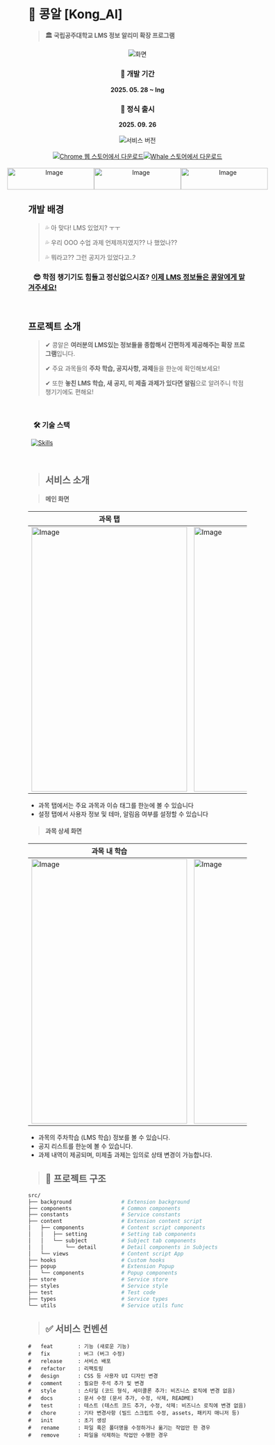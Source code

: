 # 🥜 콩알 [Kong_Al]

> #### 🏛 국립공주대학교 LMS 정보 알리미 확장 프로그램

<div align='center'>
  <div>
    <img src="https://github.com/user-attachments/assets/7c580f9b-8d19-4f81-b089-0930ac9319dd" alt="화면"/>
  </div>
  <div>
    <h3>📅 개발 기간</h3>
    <b>2025. 05. 28 ~ Ing</b>
    <h3>📅 정식 출시</h3>
    <b>2025. 09. 26</b>
  </div>
  <br/>
  <img src="https://img.shields.io/chrome-web-store/v/ebkihfmcclpogahelbhfdehakhipbfbh?style=for-the-badge&label=version&color=blue" alt="서비스 버전" />
  <br />
  <br />
  <div style="display: flex; justify-content: center">
    <a href="https://chromewebstore.google.com/detail/ebkihfmcclpogahelbhfdehakhipbfbh?utm_source=item-share-cb">
      <img src="https://github.com/user-attachments/assets/c371a3c8-8cdb-4acf-aba0-9394b586146d" alt="Chrome 웹 스토어에서 다운로드" />
    </a>
    <a href="https://store.whale.naver.com/detail/bgmommgeffjfpibgkghgaeoladcdhpnl">
      <img src="https://github.com/user-attachments/assets/0213f46d-b7b1-4a5e-ac3c-4b70262ec247" alt="Whale 스토어에서 다운로드" />
    </a>
  </div>
  <br/>
  <div style="display: flex; justify-content: center">
    <a href="https://www.notion.so/Kong_Al-FAQ-263faec81a4280aa893fe8ea89a3d341?source=copy_link">
      <img width="200" height="50" alt="Image" src="https://github.com/user-attachments/assets/21b3b498-dfe1-4a3d-868f-0873fa32248f" alt="사용자 가이드" />
    </a>
    <a href="https://buymeacoffee.com/dhwlsdud62z">
      <img width="200" height="50" alt="Image" src="https://github.com/user-attachments/assets/6cc2698e-f5fb-4a7a-b3fc-a680a7024c9c" alt="개발자 후원하기" />
    </a>
    <a href="https://open.kakao.com/o/s9tYshQh">
      <img width="200" height="50" alt="Image" src="https://github.com/user-attachments/assets/238206ae-3bc8-4d0c-9ef8-4cc9bea6877d" alt="서비스 문의 & 오류  제보" />
    </a>
  </div> 
</div>

## 개발 배경

> 💦 아 맞다! LMS 있었지? ㅜㅜ
>
> 💦 우리 OOO 수업 과제 언제까지였지?? 나 했었나??
>
> 💦 뭐라고?? 그런 공지가 있었다고..?

### &ensp; 😎 학점 챙기기도 힘들고 정신없으시죠? <ins>이제 LMS 정보들은 콩알에게 맡겨주세요!</ins>

 <br/>

## 프로젝트 소개

> ✔ 콩알은 **여러분의 LMS있는 정보들을 종합해서 간편하게 제공해주는 확장 프로그램**입니다.
>
> ✔ 주요 과목들의 **주차 학습, 공지사항, 과제**들을 한눈에 확인해보세요!
>
> ✔ 또한 **놓친 LMS 학습, 새 공지, 미 제출 과제가 있다면 알림**으로 알려주니 학점 챙기기에도 편해요!

<br/>

### &ensp; 🛠️ 기술 스택

&ensp;[![Skills](https://go-skill-icons.vercel.app/api/icons?i=react,typescript,vite,zustand,tailwindcss,vitest,chrome)](https://github.com/JJJJ55/KongAl-Extension)

<br/>

> ## 서비스 소개

> #### 메인 화면

| 과목 탭                                                                                                                                         | 설정 탭                                                                                                                                         |
| ----------------------------------------------------------------------------------------------------------------------------------------------- | ----------------------------------------------------------------------------------------------------------------------------------------------- |
| <img width="358" height="608" alt="Image" src="https://github.com/user-attachments/assets/bcb07341-1dd1-4868-b4db-4886c95bee94" alt="과목 탭"/> | <img width="358" height="608" alt="Image" src="https://github.com/user-attachments/assets/2308a6c6-74b0-46ef-9e79-393474f7e5bc" alt="설정 탭"/> |

- 과목 탭에서는 주요 과목과 이슈 태그를 한눈에 볼 수 있습니다
- 설정 탭에서 사용자 정보 및 테마, 알림음 여부를 설정할 수 있습니다

> #### 과목 상세 화면

| 과목 내 학습                                                                                                                                         | 과목 내 공지                                                                                                                                         | 과목 내 과제                                                                                                                                         |
| ---------------------------------------------------------------------------------------------------------------------------------------------------- | ---------------------------------------------------------------------------------------------------------------------------------------------------- | ---------------------------------------------------------------------------------------------------------------------------------------------------- |
| <img width="358" height="608" alt="Image" src="https://github.com/user-attachments/assets/3a761a9d-d2e8-4df2-82f3-9b107a484816" alt="과목 내 학습"/> | <img width="358" height="608" alt="Image" src="https://github.com/user-attachments/assets/00bd2952-d267-4b87-a34f-59450af1d54a" alt="과목 내 공지"/> | <img width="358" height="608" alt="Image" src="https://github.com/user-attachments/assets/d906437b-3bf4-409d-9f51-2f5107231bee" alt="과목 내 과제"/> |

- 과목의 주차학습 (LMS 학습) 정보를 볼 수 있습니다.
- 공지 리스트를 한눈에 볼 수 있습니다.
- 과제 내역이 제공되며, 미제출 과제는 임의로 상태 변경이 가능합니다.

> ## 📁 프로젝트 구조

```bash
src/
├── background                # Extension background
├── components                # Common components
├── constants                 # Service constants
├── content                   # Extension content script
│   ├── components            # Content script components
│   │   ├── setting           # Setting tab components
│   │   └── subject           # Subject tab components
│   │       └── detail        # Detail components in Subjects
│   └── views                 # Content script App
├── hooks                     # Custom hooks
├── popup                     # Extension Popup
│   └── components            # Popup components
├── store                     # Service store
├── styles                    # Service style
├── test                      # Test code
├── types                     # Service types
└── utils                     # Service utils func
```

> ## ✅ 서비스 컨벤션

```
#   feat        : 기능 (새로운 기능)
#   fix         : 버그 (버그 수정)
#   release     : 서비스 배포
#   refactor    : 리팩토링
#   design      : CSS 등 사용자 UI 디자인 변경
#   comment     : 필요한 주석 추가 및 변경
#   style       : 스타일 (코드 형식, 세미콜론 추가: 비즈니스 로직에 변경 없음)
#   docs        : 문서 수정 (문서 추가, 수정, 삭제, README)
#   test        : 테스트 (테스트 코드 추가, 수정, 삭제: 비즈니스 로직에 변경 없음)
#   chore       : 기타 변경사항 (빌드 스크립트 수정, assets, 패키지 매니저 등)
#   init        : 초기 생성
#   rename      : 파일 혹은 폴더명을 수정하거나 옮기는 작업만 한 경우
#   remove      : 파일을 삭제하는 작업만 수행한 경우
```
